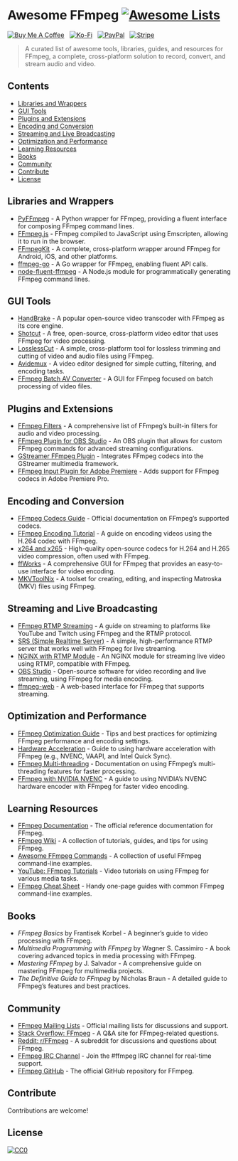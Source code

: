 # Awesome FFmpeg [![Awesome Lists](https://srv-cdn.himpfen.io/badges/awesome-lists/awesomelists-flat.svg)](https://github.com/awesomelistsio/awesome)

[![Buy Me A Coffee](https://srv-cdn.himpfen.io/badges/buymeacoffee/buymeacoffee-flat.svg)](https://tinyurl.com/2h9aktmd) &nbsp; [![Ko-Fi](https://srv-cdn.himpfen.io/badges/kofi/kofi-flat.svg)](https://tinyurl.com/d4xnrptz) &nbsp; [![PayPal](https://srv-cdn.himpfen.io/badges/paypal/paypal-flat.svg)](https://tinyurl.com/mr22naua) &nbsp; [![Stripe](https://srv-cdn.himpfen.io/badges/stripe/stripe-flat.svg)](https://tinyurl.com/e8ymxdw3)

> A curated list of awesome tools, libraries, guides, and resources for FFmpeg, a complete, cross-platform solution to record, convert, and stream audio and video.

## Contents

- [Libraries and Wrappers](#libraries-and-wrappers)
- [GUI Tools](#gui-tools)
- [Plugins and Extensions](#plugins-and-extensions)
- [Encoding and Conversion](#encoding-and-conversion)
- [Streaming and Live Broadcasting](#streaming-and-live-broadcasting)
- [Optimization and Performance](#optimization-and-performance)
- [Learning Resources](#learning-resources)
- [Books](#books)
- [Community](#community)
- [Contribute](#contribute)
- [License](#license)

## Libraries and Wrappers

- [PyFFmpeg](https://github.com/kkroening/ffmpeg-python) - A Python wrapper for FFmpeg, providing a fluent interface for composing FFmpeg command lines.
- [FFmpeg.js](https://github.com/Kagami/ffmpeg.js) - FFmpeg compiled to JavaScript using Emscripten, allowing it to run in the browser.
- [FFmpegKit](https://github.com/tanersener/ffmpeg-kit) - A complete, cross-platform wrapper around FFmpeg for Android, iOS, and other platforms.
- [ffmpeg-go](https://github.com/u2takey/ffmpeg-go) - A Go wrapper for FFmpeg, enabling fluent API calls.
- [node-fluent-ffmpeg](https://github.com/fluent-ffmpeg/node-fluent-ffmpeg) - A Node.js module for programmatically generating FFmpeg command lines.

## GUI Tools

- [HandBrake](https://handbrake.fr/) - A popular open-source video transcoder with FFmpeg as its core engine.
- [Shotcut](https://shotcut.org/) - A free, open-source, cross-platform video editor that uses FFmpeg for video processing.
- [LosslessCut](https://github.com/mifi/lossless-cut) - A simple, cross-platform tool for lossless trimming and cutting of video and audio files using FFmpeg.
- [Avidemux](http://avidemux.sourceforge.net/) - A video editor designed for simple cutting, filtering, and encoding tasks.
- [FFmpeg Batch AV Converter](https://www.ffmpeg-batch.com/) - A GUI for FFmpeg focused on batch processing of video files.

## Plugins and Extensions

- [FFmpeg Filters](https://ffmpeg.org/ffmpeg-filters.html) - A comprehensive list of FFmpeg’s built-in filters for audio and video processing.
- [FFmpeg Plugin for OBS Studio](https://obsproject.com/) - An OBS plugin that allows for custom FFmpeg commands for advanced streaming configurations.
- [GStreamer FFmpeg Plugin](https://gstreamer.freedesktop.org/modules/gst-libav.html) - Integrates FFmpeg codecs into the GStreamer multimedia framework.
- [FFmpeg Input Plugin for Adobe Premiere](https://www.fnordware.com/AdobeFFmpeg/) - Adds support for FFmpeg codecs in Adobe Premiere Pro.

## Encoding and Conversion

- [FFmpeg Codecs Guide](https://ffmpeg.org/ffmpeg-codecs.html) - Official documentation on FFmpeg’s supported codecs.
- [FFmpeg Encoding Tutorial](https://trac.ffmpeg.org/wiki/Encode/H.264) - A guide on encoding videos using the H.264 codec with FFmpeg.
- [x264 and x265](https://www.videolan.org/developers/x264.html) - High-quality open-source codecs for H.264 and H.265 video compression, often used with FFmpeg.
- [ffWorks](https://www.ffworks.net/) - A comprehensive GUI for FFmpeg that provides an easy-to-use interface for video encoding.
- [MKVToolNix](https://mkvtoolnix.download/) - A toolset for creating, editing, and inspecting Matroska (MKV) files using FFmpeg.

## Streaming and Live Broadcasting

- [FFmpeg RTMP Streaming](https://trac.ffmpeg.org/wiki/StreamingGuide) - A guide on streaming to platforms like YouTube and Twitch using FFmpeg and the RTMP protocol.
- [SRS (Simple Realtime Server)](https://github.com/ossrs/srs) - A simple, high-performance RTMP server that works well with FFmpeg for live streaming.
- [NGINX with RTMP Module](https://github.com/arut/nginx-rtmp-module) - An NGINX module for streaming live video using RTMP, compatible with FFmpeg.
- [OBS Studio](https://obsproject.com/) - Open-source software for video recording and live streaming, using FFmpeg for media encoding.
- [ffmpeg-web](https://github.com/jplayer-js/ffmpeg-web) - A web-based interface for FFmpeg that supports streaming.

## Optimization and Performance

- [FFmpeg Optimization Guide](https://trac.ffmpeg.org/wiki/EncodingGuide) - Tips and best practices for optimizing FFmpeg performance and encoding settings.
- [Hardware Acceleration](https://trac.ffmpeg.org/wiki/HWAccelIntro) - Guide to using hardware acceleration with FFmpeg (e.g., NVENC, VAAPI, and Intel Quick Sync).
- [FFmpeg Multi-threading](https://ffmpeg.org/ffmpeg.html#Multi-threading) - Documentation on using FFmpeg’s multi-threading features for faster processing.
- [FFmpeg with NVIDIA NVENC](https://developer.nvidia.com/ffmpeg-nvenc) - A guide to using NVIDIA’s NVENC hardware encoder with FFmpeg for faster video encoding.

## Learning Resources

- [FFmpeg Documentation](https://ffmpeg.org/documentation.html) - The official reference documentation for FFmpeg.
- [FFmpeg Wiki](https://trac.ffmpeg.org/wiki) - A collection of tutorials, guides, and tips for using FFmpeg.
- [Awesome FFmpeg Commands](https://github.com/amiaopensource/awesome-ffmpeg) - A collection of useful FFmpeg command-line examples.
- [YouTube: FFmpeg Tutorials](https://www.youtube.com/results?search_query=ffmpeg+tutorial) - Video tutorials on using FFmpeg for various media tasks.
- [FFmpeg Cheat Sheet](https://gist.github.com/) - Handy one-page guides with common FFmpeg command-line examples.

## Books

- *FFmpeg Basics* by Frantisek Korbel - A beginner’s guide to video processing with FFmpeg.
- *Multimedia Programming with FFmpeg* by Wagner S. Cassimiro - A book covering advanced topics in media processing with FFmpeg.
- *Mastering FFmpeg* by J. Salvador - A comprehensive guide on mastering FFmpeg for multimedia projects.
- *The Definitive Guide to FFmpeg* by Nicholas Braun - A detailed guide to FFmpeg’s features and best practices.

## Community

- [FFmpeg Mailing Lists](https://ffmpeg.org/contact.html) - Official mailing lists for discussions and support.
- [Stack Overflow: FFmpeg](https://stackoverflow.com/questions/tagged/ffmpeg) - A Q&A site for FFmpeg-related questions.
- [Reddit: r/FFmpeg](https://www.reddit.com/r/ffmpeg/) - A subreddit for discussions and questions about FFmpeg.
- [FFmpeg IRC Channel](https://ffmpeg.org/contact.html#IRCChannels) - Join the #ffmpeg IRC channel for real-time support.
- [FFmpeg GitHub](https://github.com/FFmpeg/FFmpeg) - The official GitHub repository for FFmpeg.

## Contribute

Contributions are welcome!

## License

[![CC0](https://mirrors.creativecommons.org/presskit/buttons/88x31/svg/by-sa.svg)](http://creativecommons.org/licenses/by-sa/4.0/)
